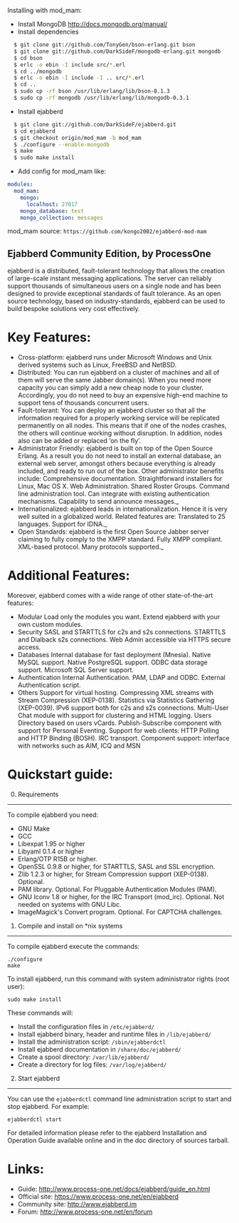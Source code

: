 Installing with mod_mam:
-   Install MongoDB  http://docs.mongodb.org/manual/
-   Install dependencies
``` bash
  $ git clone git://github.com/TonyGen/bson-erlang.git bson
  $ git clone git://github.com/DarkSideF/mongodb-erlang.git mongodb
  $ cd bson
  $ erlc -o ebin -I include src/*.erl
  $ cd ../mongodb
  $ erlc -o ebin -I include -I .. src/*.erl
  $ cd ..
  $ sudo cp -rf bson /usr/lib/erlang/lib/bson-0.1.3
  $ sudo cp -rf mongodb /usr/lib/erlang/lib/mongodb-0.3.1
```

-   Install ejabberd
``` bash
  $ git clone git://github.com/DarkSideF/ejabberd.git
  $ cd ejabberd
  $ git checkout origin/mod_mam -b mod_mam
  $ ./configure --enable-mongodb
  $ make
  $ sudo make install
```

-   Add config for mod_mam like:
``` yaml
modules:
  mod_mam:
    mongo:
      localhost: 27017
    mongo_database: test
    mongo_collection: messages
```

mod_mam source: `https://github.com/kongo2002/ejabberd-mod-mam`

Ejabberd Community Edition, by ProcessOne
-----------------------------------------


ejabberd is a distributed, fault-tolerant technology that allows the creation
of large-scale instant messaging applications.
The server can reliably support thousands of simultaneous users on a single
node and has been designed to provide exceptional standards of fault
tolerance.
As an open source technology, based on industry-standards, ejabberd can be
used to build bespoke solutions very cost effectively.


Key Features:
=============


-   Cross-platform: ejabberd runs under Microsoft Windows and Unix derived
systems such as Linux, FreeBSD and NetBSD.
-   Distributed: You can run ejabberd on a cluster of machines and all of them
will serve the same Jabber domain(s). When you need more capacity you can
simply add a new cheap node to your cluster. Accordingly, you do not need to
buy an expensive high-end machine to support tens of thousands concurrent
users.
-   Fault-tolerant: You can deploy an ejabberd cluster so that all the
information required for a properly working service will be replicated
permanently on all nodes. This means that if one of the nodes crashes, the
others will continue working without disruption. In addition, nodes also can
be added or replaced ‘on the fly’.
-   Administrator Friendly: ejabberd is built on top of the Open Source
Erlang. As a result you do not need to install an external database, an
external web server, amongst others because everything is already included,
and ready to run out of the box. Other administrator benefits include: 
        Comprehensive documentation.
        Straightforward installers for Linux, Mac OS X.
        Web Administration.
        Shared Roster Groups.
        Command line administration tool.
        Can integrate with existing authentication mechanisms.
        Capability to send announce messages._
-   Internationalized: ejabberd leads in internationalization. Hence it is
very well suited in a globalized world. Related features are:
        Translated to 25 languages.
        Support for IDNA._
-   Open Standards: ejabberd is the first Open Source Jabber server claiming
to fully comply to the XMPP standard.
        Fully XMPP compliant.
        XML-based protocol.
        Many protocols supported._


Additional Features:
====================


Moreover, ejabberd comes with a wide range of other state-of-the-art features:

-   Modular
        Load only the modules you want.
        Extend ejabberd with your own custom modules. 
-   Security
        SASL and STARTTLS for c2s and s2s connections.
        STARTTLS and Dialback s2s connections.
        Web Admin accessible via HTTPS secure access. 
-   Databases
        Internal database for fast deployment (Mnesia).
        Native MySQL support.
        Native PostgreSQL support.
        ODBC data storage support.
        Microsoft SQL Server support. 
-   Authentication
        Internal Authentication.
        PAM, LDAP and ODBC.
        External Authentication script. 
-   Others
        Support for virtual hosting. 
        Compressing XML streams with Stream Compression (XEP-0138).
        Statistics via Statistics Gathering (XEP-0039).
        IPv6 support both for c2s and s2s connections.
        Multi-User Chat module with support for clustering and HTML logging.
        Users Directory based on users vCards.
        Publish-Subscribe component with support for Personal Eventing.
        Support for web clients: HTTP Polling and HTTP Binding (BOSH).
        IRC transport.
        Component support: interface with networks such as AIM, ICQ and MSN


Quickstart guide:
=================


0. Requirements
---------------

To compile ejabberd you need:

 - GNU Make
 - GCC
 - Libexpat 1.95 or higher
 - Libyaml 0.1.4 or higher
 - Erlang/OTP R15B or higher.
 - OpenSSL 0.9.8 or higher, for STARTTLS, SASL and SSL encryption.
 - Zlib 1.2.3 or higher, for Stream Compression support
   (XEP-0138). Optional.
 - PAM library. Optional. For Pluggable Authentication Modules (PAM).
 - GNU Iconv 1.8 or higher, for the IRC Transport
   (mod_irc). Optional. Not needed on systems with GNU Libc.
 - ImageMagick's Convert program. Optional. For CAPTCHA challenges.


1. Compile and install on *nix systems
--------------------------------------

To compile ejabberd execute the commands:

    ./configure
    make

To install ejabberd, run this command with system administrator rights
(root user):

    sudo make install

These commands will:

 - Install the configuration files in `/etc/ejabberd/`
 - Install ejabberd binary, header and runtime files in `/lib/ejabberd/`
 - Install the administration script: `/sbin/ejabberdctl`
 - Install ejabberd documentation in `/share/doc/ejabberd/`
 - Create a spool directory: `/var/lib/ejabberd/`
 - Create a directory for log files: `/var/log/ejabberd/`


2. Start ejabberd
-----------------

You can use the `ejabberdctl` command line administration script to
start and stop ejabberd. For example:

    ejabberdctl start


For detailed information please refer to the ejabberd Installation and
Operation Guide available online and in the doc directory of sources tarball.


Links:
======


 - Guide: http://www.process-one.net/docs/ejabberd/guide_en.html
 - Official site: https://www.process-one.net/en/ejabberd
 - Community site: http://www.ejabberd.im
 - Forum: http://www.process-one.net/en/forum

